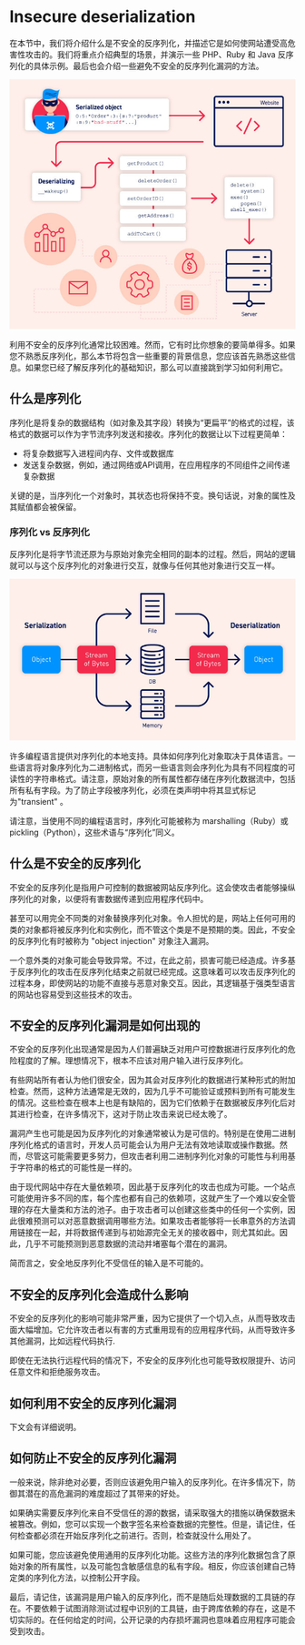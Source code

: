 # Insecure deserialization

在本节中，我们将介绍什么是不安全的反序列化，并描述它是如何使网站遭受高危害性攻击的。我们将重点介绍典型的场景，并演示一些 PHP、Ruby 和 Java 反序列化的具体示例。最后也会介绍一些避免不安全的反序列化漏洞的方法。

![](https://raw.githubusercontent.com/RifeWang/images/master/web-security/deserialization.jpeg)

利用不安全的反序列化通常比较困难。然而，它有时比你想象的要简单得多。如果您不熟悉反序列化，那么本节将包含一些重要的背景信息，您应该首先熟悉这些信息。如果您已经了解反序列化的基础知识，那么可以直接跳到学习如何利用它。


## 什么是序列化

序列化是将复杂的数据结构（如对象及其字段）转换为“更扁平”的格式的过程，该格式的数据可以作为字节流序列发送和接收。序列化的数据让以下过程更简单：
- 将复杂数据写入进程间内存、文件或数据库
- 发送复杂数据，例如，通过网络或API调用，在应用程序的不同组件之间传递复杂数据

关键的是，当序列化一个对象时，其状态也将保持不变。换句话说，对象的属性及其赋值都会被保留。


### 序列化 vs 反序列化

反序列化是将字节流还原为与原始对象完全相同的副本的过程。然后，网站的逻辑就可以与这个反序列化的对象进行交互，就像与任何其他对象进行交互一样。

![](https://raw.githubusercontent.com/RifeWang/images/master/web-security/serialization-deserialization.jpeg)

许多编程语言提供对序列化的本地支持。具体如何序列化对象取决于具体语言。一些语言将对象序列化为二进制格式，而另一些语言则会序列化为具有不同程度的可读性的字符串格式。请注意，原始对象的所有属性都存储在序列化数据流中，包括所有私有字段。为了防止字段被序列化，必须在类声明中将其显式标记为"transient" 。

请注意，当使用不同的编程语言时，序列化可能被称为 marshalling（Ruby）或 pickling（Python），这些术语与“序列化”同义。


## 什么是不安全的反序列化

不安全的反序列化是指用户可控制的数据被网站反序列化。这会使攻击者能够操纵序列化的对象，以便将有害数据传递到应用程序代码中。

甚至可以用完全不同类的对象替换序列化对象。令人担忧的是，网站上任何可用的类的对象都将被反序列化和实例化，而不管这个类是不是预期的类。因此，不安全的反序列化有时被称为 "object injection" 对象注入漏洞。

一个意外类的对象可能会导致异常。不过，在此之前，损害可能已经造成。许多基于反序列化的攻击在反序列化结束之前就已经完成。这意味着可以攻击反序列化的过程本身，即使网站的功能不直接与恶意对象交互。因此，其逻辑基于强类型语言的网站也容易受到这些技术的攻击。


## 不安全的反序列化漏洞是如何出现的

不安全的反序列化出现通常是因为人们普遍缺乏对用户可控数据进行反序列化的危险程度的了解。理想情况下，根本不应该对用户输入进行反序列化。

有些网站所有者认为他们很安全，因为其会对反序列化的数据进行某种形式的附加检查。然而，这种方法通常是无效的，因为几乎不可能验证或预料到所有可能发生的情况。这些检查在根本上也是有缺陷的，因为它们依赖于在数据被反序列化后对其进行检查，在许多情况下，这对于防止攻击来说已经太晚了。

漏洞产生也可能是因为反序列化的对象通常被认为是可信的。特别是在使用二进制序列化格式的语言时，开发人员可能会认为用户无法有效地读取或操作数据。然而，尽管这可能需要更多努力，但攻击者利用二进制序列化对象的可能性与利用基于字符串的格式的可能性是一样的。

由于现代网站中存在大量依赖项，因此基于反序列化的攻击也成为可能。一个站点可能使用许多不同的库，每个库也都有自己的依赖项，这就产生了一个难以安全管理的存在大量类和方法的池子。由于攻击者可以创建这些类中的任何一个实例，因此很难预测可以对恶意数据调用哪些方法。如果攻击者能够将一长串意外的方法调用链接在一起，并将数据传递到与初始源完全无关的接收器中，则尤其如此。因此，几乎不可能预测到恶意数据的流动并堵塞每个潜在的漏洞。

简而言之，安全地反序列化不受信任的输入是不可能的。


## 不安全的反序列化会造成什么影响

不安全的反序列化的影响可能非常严重，因为它提供了一个切入点，从而导致攻击面大幅增加。它允许攻击者以有害的方式重用现有的应用程序代码，从而导致许多其他漏洞，比如远程代码执行.

即使在无法执行远程代码的情况下，不安全的反序列化也可能导致权限提升、访问任意文件和拒绝服务攻击。


## 如何利用不安全的反序列化漏洞

下文会有详细说明。


## 如何防止不安全的反序列化漏洞

一般来说，除非绝对必要，否则应该避免用户输入的反序列化。在许多情况下，防御其潜在的高危漏洞的难度超过了其带来的好处。

如果确实需要反序列化来自不受信任的源的数据，请采取强大的措施以确保数据未被篡改。例如，您可以实现一个数字签名来检查数据的完整性。但是，请记住，任何检查都必须在开始反序列化之前进行。否则，检查就没什么用处了。

如果可能，您应该避免使用通用的反序列化功能。这些方法的序列化数据包含了原始对象的所有属性，以及可能包含敏感信息的私有字段。相反，你应该创建自己特定类的序列化方法，以控制公开字段。

最后，请记住，该漏洞是用户输入的反序列化，而不是随后处理数据的工具链的存在。不要依赖于试图消除测试过程中识别的工具链，由于跨库依赖的存在，这是不切实际的。在任何给定的时间，公开记录的内存损坏漏洞也意味着应用程序可能会受到攻击。